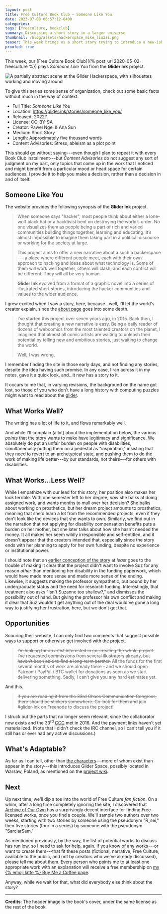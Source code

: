 ```yaml
---
layout: post
title: Free Culture Book Club — Someone Like You
date: 2023-07-08 06:57:12-0400
categories:
tags: [freeculture, bookclub]
summary: Discussing a short story in a larger universe
thumbnail: /blog/assets/hackerspace_mike_liuzzi.png
teaser: This week brings us a short story trying to introduce a new-ish franchise about a hackerspace.
proofed: true
---
```


This week, our [Free Culture Book Club]({% post_url 2020-05-02-freeculture %}) plays *Someone Like You* from the **Glider Ink** project.

![A partially abstract scene at the Glider Hackerspace, with silhouettes working and moving around](/blog/assets/hackerspace_mike_liuzzi.png "I hope the giant orange bin gets a line.")

To give this series some sense of organization, check out some basic facts without much in the way of context.

 * Full Title:  *Someone Like You*
 * Location:  <https://glider.ink/stories/someone_like_you/>
 * Released:  2022?
 * License:  CC-BY-SA
 * Creator:  Pawel Ngei & Ana Sun
 * Medium:  Short Story
 * Length:  Approximately five thousand words
 * Content Advisories:  Stress, ableism as a plot point

This should go without saying---even though I plan to repeat it with every Book Club installment---but *Content Advisories* do not suggest any sort of judgment on my part, only topics that come up in the work that I noticed and might benefit from a particular mood or head space for certain audiences.  I provide it to help you make a decision, rather than a decision in and of itself.

## Someone Like You

The website provides the following synopsis of the **Glider Ink** project.

 > When someone says "hacker", most people think about either a lone-wolf black hat or a hacktivist bent on destroying the world’s order. No one visualizes them as people being a part of rich and varied communities building things together, learning and educating. It’s almost impossible to imagine them taking part in a political discourse or working for the society at large.
 >
 > This project aims to offer a new narrative about a such a hackerspace --- a place where different people meet, each with their own approach to hacking and ideas about what technology is. Some of them will work well together, others will clash, and each conflict will be different. They will all be very human.
 >
 > **Glider Ink** evolved from a format of a graphic novel into a series of illustrated short stories, introducing the hacker communities and values to the wider audience.

I grew excited when I saw a story, here, because...well, I'll let the world's creator explain, since the [about page](https://glider.ink/about/) goes into some depth.

 > I’ve started this project over seven years ago, in 2015. Back then, I thought that creating a new narrative is easy. Being a daily reader of dozens of webcomics from the most talented creators on the planet, I imagined that almost all comic artists are waiting to unleash their potential by telling new and ambitious stories, just waiting to change the world.
 >
 > Well, I was wrong.

I remember finding the site in those early days, and not finding any stories, despite the idea having such promise.  In any case, I ran across it in my notes, gave it a quick look, and...it now has a story to it.

It occurs to me that, in varying revisions, the background on the name got lost, so those of you who don't have a long history with computing puzzles might want to read about the [glider](https://en.wikipedia.org/wiki/Glider_%28Conway%27s_Life%29).

## What Works Well?

The writing has a lot of life to it, and flows remarkably well.

And while I'll complain (a lot) about the implementation below, the various *points* that the story wants to make have legitimacy and significance.  We absolutely do put an unfair burden on people with disabilities, simultaneously putting them on a pedestal as "inspiration," insisting that they need to revert to an archetypical state, and pushing them to do the work of making life better---by our standards, not theirs---for others with disabilities.

## What Works...Less Well?

While I empathize with our lead for this story, her position also makes her look terrible.  With one semester left to her degree, *now* she balks at doing assigned work, and wants months to mull over her decision?  She balks about working on prosthetics, but her dream project amounts to prosthetics, meaning that she'd learn a lot from the recommended projects, even if they don't look like the devices that she wants to own.  Similarly, we find out in the narration that not applying for disability compensation benefits puts a burden on her mother, but she later talks about how she hasn't needed the money.  It all makes her seem wildly irresponsible and self-entitled, and it doesn't appear that the creators intended that, especially since the story ends with her planning to apply for her own funding, despite no experience or institutional power.

I should note that an [earlier conception of the story](https://wiki.glider.ink/stories/chapter1?rev=1485210783) at *least* goes to the trouble of making it clear that the project didn't want to involve Suz for any reason *other* than mentioning her disability in the funding paperwork, which would have made more sense and made more sense of the ending.  Likewise, it suggests making the professor sympathetic, but bound by her undergraduate status and the need for research funding.  Interestingly, that treatment also asks "Isn't Suzanne too shallow?," and dismisses the possibility out of hand.  But giving the professor his own conflict and making it clear that Suz wouldn't get anything out of the deal would've gone a long way to justifying her frustration, here, but we don't get that.

## Opportunities

Scouring their website, I can only find two comments that suggest possible ways to support or otherwise get involved with the project.

 > ~~I’m looking for an artist interested in co-creating the whole project. I’ve requested commissions from several illustrators already, but haven’t been able to find a long-term partner.~~ All the funds for the first several months of work are already there - and we should open Patreon / PayPal / BTC wallet for donations as soon as we start delivering something. Sadly, I can’t give you any hard estimates yet.

And this.

 > ~~If you are reading it from the 33rd Chaos Communication Congress, there should be stickers somewhere. Go look for them and~~ join #glider-ink on Freenode to discuss the project!

I struck out the parts that no longer seem relevant, since the collaborator now exists and the 33<sup>rd</sup> [CCC](https://en.wikipedia.org/wiki/Chaos_Communication_Congress) met in 2016.  And the payment links haven't yet materialized.  (Note that I didn't check the IRC channel, so I can't tell you if it still has or ever had any active discussions.)

## What's Adaptable?

As far as I can tell, other than [the characters](https://glider.ink/characters/)---more of whom exist than appear in the story---this introduces Glider Space, possibly located in Warsaw, Poland, as mentioned on the [project wiki](https://wiki.glider.ink/world/gliderspace).

## Next

Up next time, we'll dip a toe into the world of Free Culture *fan fiction*.  On a whim, after a long time completely ignoring the site, I discovered that [Archive of Our Own](https://archiveofourown.org) has a surprisingly decent interface for finding Free-licensed works, once you find a couple.  We'll sample two authors over two weeks, starting with two stories by someone using the pseudonym "R_sei," then five stories (four in a series) by someone with the pseudonym "SarciarSam."

As mentioned previously, by the way, the list of potential works to discuss has run low, so I need to ask for help, again.  If you know of any works---or want to create them---that fit these posts (fictional, narrative, Free Culture, available to the public, and not by creators who we've already discussed), please tell me about them.  Every person who points me to at least one appropriate work with an explanation will receive a free membership on [my {% emoji latte %} Buy Me a Coffee page](https://buymeacoffee.com/jcolag).

Anyway, while we wait for that, what did everybody else think about the story?

* * *

**Credits**:  The header image is the book's cover, under the same license as the rest of the book.
